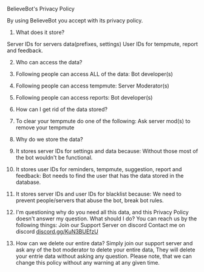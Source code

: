 BelieveBot's Privacy Policy

By using BelieveBot you accept with its privacy policy.

1. What does it store?

Server IDs for servers data(prefixes, settings)
User IDs for tempmute, report and feedback.

2. Who can access the data?

1. Following people can access ALL of the data:
Bot developer(s)
2. Following people can access tempmute:
Server Moderator(s)
3. Following people can access reports:
Bot developer(s)
3. How can I get rid of the data stored?
1. To clear your tempmute do one of the following:
Ask server mod(s) to remove your tempmute
4. Why do we store the data?
1. It stores server IDs for settings and data because:
Without those most of the bot wouldn't be functional.
2. It stores user IDs for reminders, tempmute, suggestion, report and feedback:
Bot needs to find the user that has the data stored in the database.
3. It stores server IDs and user IDs for blacklist because:
We need to prevent people/servers that abuse the bot, break bot rules.
5. I'm questioning why do you need all this data, and this Privacy Policy doesn't answer my question. What should I do?
You can reach us by the following things:
Join our Support Server on discord
Contact me on discord [discord.gg/KuN3BUEfzU](https://discord.gg/KuN3BUEfzU)
6. How can we delete our entire data?
Simply join our support server and ask any of the bot moderator to delete your entire data, They will delete your entrie data without asking any question.
Please note, that we can change this policy without any warning at any given time.
